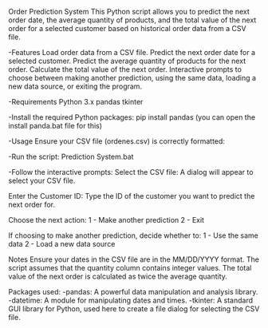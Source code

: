 Order Prediction System
This Python script allows you to predict the next order date, the average quantity of products, and the total value of the next order for
a selected customer based on historical order data from a CSV file.

-Features
Load order data from a CSV file.
Predict the next order date for a selected customer.
Predict the average quantity of products for the next order.
Calculate the total value of the next order.
Interactive prompts to choose between making another prediction, using the same data, loading a new data source, or exiting the program.


-Requirements
Python 3.x
pandas
tkinter


-Install the required Python packages:
pip install pandas (you can open the install panda.bat file for this)

-Usage
Ensure your CSV file (ordenes.csv) is correctly formatted:

-Run the script:
Prediction System.bat

-Follow the interactive prompts:
Select the CSV file: A dialog will appear to select your CSV file.

Enter the Customer ID: Type the ID of the customer you want to predict the next order for.

Choose the next action:
1 - Make another prediction
2 - Exit

If choosing to make another prediction, decide whether to:
1 - Use the same data
2 - Load a new data source

Notes
Ensure your dates in the CSV file are in the MM/DD/YYYY format.
The script assumes that the quantity column contains integer values.
The total value of the next order is calculated as twice the average quantity.

Packages used:
-pandas: A powerful data manipulation and analysis library.
-datetime: A module for manipulating dates and times.
-tkinter: A standard GUI library for Python, used here to create a file dialog for selecting the CSV file.
